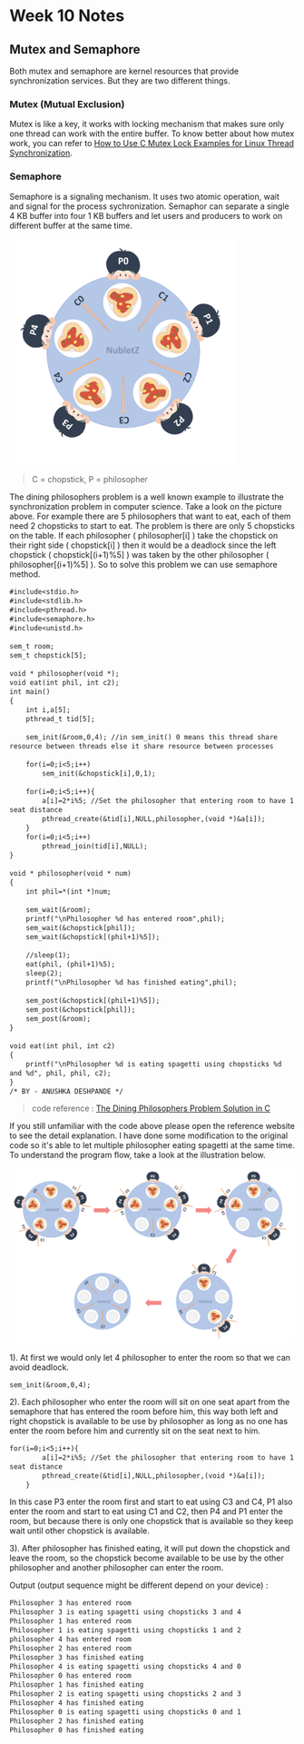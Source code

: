 # Week 10 Notes
## Mutex and Semaphore
Both mutex and semaphore are kernel resources that provide synchronization services. But they are two different things.

### Mutex (Mutual Exclusion)
Mutex is like a key, it works with locking mechanism that makes sure only one thread can work with the entire buffer. To 
know better about how mutex work, you can refer to [How to Use C Mutex Lock Examples for Linux Thread Synchronization](https://www.thegeekstuff.com/2012/05/c-mutex-examples/).

### Semaphore
Semaphore is a signaling mechanism. It uses two atomic operation, wait and signal for the process sychronization. Semaphor can separate a single 4 KB buffer into four 1 KB buffers and let users and producers to work on different buffer at the same time.

<img src="semaphore.png" alt="Semaphore" title="Semaphore" width="400"><br>

> C = chopstick, P = philosopher

The dining philosophers problem is a well known example to illustrate the synchronization problem in computer science. Take a look on the picture above. For example there are 5 philosophers that want to eat, each of them need 2 chopsticks to start to eat. The problem  is there are only 5 chopsticks on the table. If each philosopher ( philosopher[i] ) take the chopstick on their right side ( chopstick[i] ) then it would be a deadlock since the left chopstick ( chopstick[(i+1)%5] ) was taken by the other philosopher ( philosopher[(i+1)%5] ). So to solve this problem we can use semaphore method.

```
#include<stdio.h>
#include<stdlib.h>
#include<pthread.h>
#include<semaphore.h>
#include<unistd.h>

sem_t room;
sem_t chopstick[5];

void * philosopher(void *);
void eat(int phil, int c2);
int main()
{
	int i,a[5];
	pthread_t tid[5];
	
	sem_init(&room,0,4); //in sem_init() 0 means this thread share resource between threads else it share resource between processes
	
	for(i=0;i<5;i++)
		sem_init(&chopstick[i],0,1);
		
	for(i=0;i<5;i++){
		a[i]=2*i%5; //Set the philosopher that entering room to have 1 seat distance
		pthread_create(&tid[i],NULL,philosopher,(void *)&a[i]);
	}
	for(i=0;i<5;i++)
		pthread_join(tid[i],NULL);
}

void * philosopher(void * num)
{
	int phil=*(int *)num;

	sem_wait(&room);
	printf("\nPhilosopher %d has entered room",phil);
	sem_wait(&chopstick[phil]);
	sem_wait(&chopstick[(phil+1)%5]);

	//sleep(1);
	eat(phil, (phil+1)%5);
	sleep(2);
	printf("\nPhilosopher %d has finished eating",phil);

	sem_post(&chopstick[(phil+1)%5]);
	sem_post(&chopstick[phil]);
	sem_post(&room);
}

void eat(int phil, int c2)
{
	printf("\nPhilosopher %d is eating spagetti using chopsticks %d and %d", phil, phil, c2);
}
/* BY - ANUSHKA DESHPANDE */
```
> code reference : [The Dining Philosophers Problem Solution in C](https://medium.com/swlh/the-dining-philosophers-problem-solution-in-c-90e2593f64e8)

If you still unfamiliar with the code above please open the reference website to see the detail explanation. I have done some modification to the original code so it's able to let multiple philosopher eating spagetti at the same time. To understand the program flow, take a look at the illustration below.

<img src="semaphore progress.png" alt="Semaphore program" title="Semaphore program" width="900"><br>

1). At first we would only let 4 philosopher to enter the room so that we can avoid deadlock.
```
sem_init(&room,0,4);
```

2). Each philosopher who enter the room will sit on one seat apart from the semaphore that has entered the room before him, this way both left and right chopstick is available to be use by philosopher as long as no one has enter the room before him and currently sit on the seat next to him.
```
for(i=0;i<5;i++){
		a[i]=2*i%5; //Set the philosopher that entering room to have 1 seat distance
		pthread_create(&tid[i],NULL,philosopher,(void *)&a[i]);
	}
```
In this case P3 enter the room first and start to eat using C3 and C4, P1 also enter the room and start to eat using C1 and C2, then P4 and P1 enter the room, but because there is only one chopstick that is available so they keep wait until other chopstick is available. 

3). After philosopher has finished eating, it will put down the chopstick and leave the room, so the chopstick become available to be use by the other philosopher and another philosopher can enter the room.

Output (output sequence might be different depend on your device) :
```
Philosopher 3 has entered room
Philosopher 3 is eating spagetti using chopsticks 3 and 4
Philosopher 1 has entered room
Philosopher 1 is eating spagetti using chopsticks 1 and 2
philosopher 4 has entered room
Philosopher 2 has entered room
Philosopher 3 has finished eating
Philosopher 4 is eating spagetti using chopsticks 4 and 0
Philosopher 0 has entered room
Philosopher 1 has finished eating
Philosopher 2 is eating spagetti using chopsticks 2 and 3
Philosopher 4 has finished eating
Philosopher 0 is eating spagetti using chopsticks 0 and 1
Philosopher 2 has finished eating
Philosopher 0 has finished eating
```